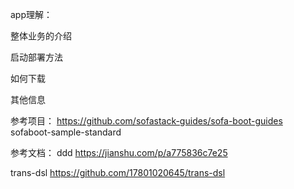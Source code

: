

app理解：

整体业务的介绍

启动部署方法

如何下载

其他信息

参考项目：
https://github.com/sofastack-guides/sofa-boot-guides sofaboot-sample-standard


参考文档：
ddd https://jianshu.com/p/a775836c7e25

trans-dsl https://github.com/17801020645/trans-dsl
